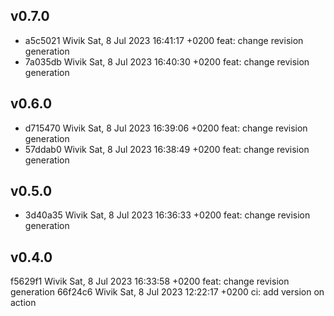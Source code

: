## v0.7.0

- a5c5021 Wivik Sat, 8 Jul 2023 16:41:17 +0200 feat: change revision generation
- 7a035db Wivik Sat, 8 Jul 2023 16:40:30 +0200 feat: change revision generation

## v0.6.0

- d715470 Wivik Sat, 8 Jul 2023 16:39:06 +0200 feat: change revision generation
- 57ddab0 Wivik Sat, 8 Jul 2023 16:38:49 +0200 feat: change revision generation

## v0.5.0

- 3d40a35 Wivik Sat, 8 Jul 2023 16:36:33 +0200 feat: change revision generation

## v0.4.0

f5629f1 Wivik Sat, 8 Jul 2023 16:33:58 +0200 feat: change revision generation
66f24c6 Wivik Sat, 8 Jul 2023 12:22:17 +0200 ci: add version on action


